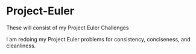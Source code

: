 Project-Euler
=============

These will consist of my Project Euler Challenges

I am redoing my Project Euler problems for consistency, conciseness, and cleanliness.
